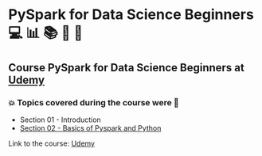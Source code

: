 # PySpark for Data Science Beginners 💻 :bar_chart: :books: :game_die: :snake:
## Course PySpark for Data Science Beginners at [Udemy](https://www.udemy.com/course/pyspark-for-data-science-beginners-examturf/)
### :boom: Topics covered during the course were :rocket:
- Section 01 - Introduction
- [Section 02 - Basics of Pyspark and Python](https://github.com/romulovieira777/PySpark_for_Data_Science_Beginners/tree/main/Section%2002%20-%20Basics%20of%20Pyspark%20and%20Python)

Link to the course: [Udemy](https://www.udemy.com/course/pyspark-for-data-science-beginners-examturf/)
